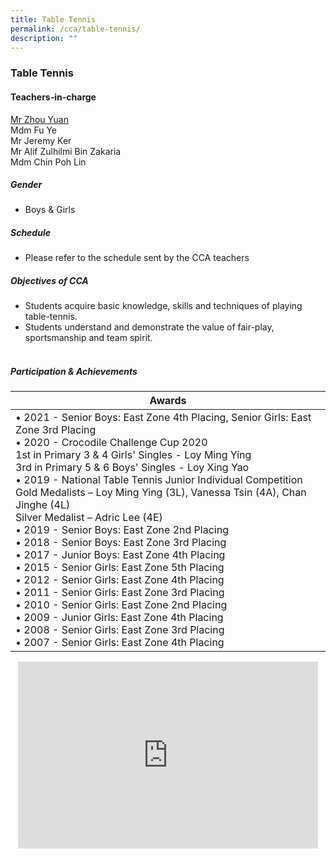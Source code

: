 ```yaml
---
title: Table Tennis
permalink: /cca/table-tennis/
description: ""
---
```

### Table Tennis

#### Teachers-in-charge

[Mr Zhou Yuan](mailto:zhou_yuan@moe.edu.sg)  
Mdm Fu Ye  
Mr Jeremy Ker&nbsp;  
Mr Alif Zulhilmi Bin Zakaria  
Mdm Chin Poh Lin

##### Gender  
* Boys &amp; Girls  
  

##### Schedule

* Please refer to the schedule sent by the CCA teachers


##### Objectives of CCA

*   Students acquire basic knowledge, skills and techniques of playing table-tennis.
*   Students understand and demonstrate the value of fair-play, sportsmanship and team spirit.  
    &nbsp;

##### Participation &amp; Achievements

| Awards |
|---|
| • 2021 - Senior Boys: East Zone 4th Placing, Senior Girls: East Zone 3rd Placing<br>• 2020 - Crocodile Challenge Cup 2020<br>1st in Primary 3 &amp; 4 Girls' Singles - Loy Ming Ying<br>3rd in Primary 5 &amp; 6 Boys' Singles - Loy Xing Yao<br>• 2019 - National Table Tennis Junior Individual Competition<br>Gold Medalists – Loy Ming Ying (3L), Vanessa Tsin (4A), Chan Jinghe (4L)<br>Silver Medalist – Adric Lee (4E)<br>• 2019 - Senior Boys: East Zone 2nd Placing<br>• 2018 - Senior Boys: East Zone 3rd Placing<br>• 2017 - Junior Boys: East Zone 4th Placing<br>• 2015 - Senior Girls: East Zone 5th Placing<br>• 2012 - Senior Girls: East Zone 4th Placing<br>• 2011 - Senior Girls: East Zone 3rd Placing<br>• 2010 - Senior Girls: East Zone 2nd Placing<br>• 2009 - Junior Girls: East Zone 4th Placing<br>• 2008 - Senior Girls: East Zone 3rd Placing<br>• 2007 - Senior Girls: East Zone 4th Placing |

<p align="center"><iframe allowfullscreen="true" height="299" width="480" frameborder="0" src="https://docs.google.com/presentation/d/e/2PACX-1vTj0HLKSmIi6Pq66o-XE37uooPUkr2pLLBhg8aNPdxr8QR8gznbI-3V4Mje7vrfHI6TvIdqLHroo69w/embed?start=false&amp;loop=false&amp;delayms=5000"></iframe></p>